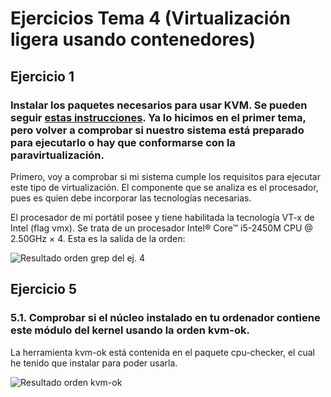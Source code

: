 
# Ejercicios Tema 4 (Virtualización ligera usando contenedores)

## Ejercicio 1

### Instalar los paquetes necesarios para usar KVM. Se pueden seguir [estas instrucciones](https://wiki.debian.org/KVM#Installation). Ya lo hicimos en el primer tema, pero volver a comprobar si nuestro sistema está preparado para ejecutarlo o hay que conformarse con la paravirtualización.

Primero, voy a comprobar si mi sistema cumple los requisitos para ejecutar este tipo de virtualización. El componente que se analiza es el procesador, pues es quien debe incorporar las tecnologías necesarias.

El procesador de mi portátil posee y tiene habilitada la tecnología VT-x de Intel (flag vmx). Se trata de un procesador Intel® Core™ i5-2450M CPU @ 2.50GHz × 4. Esta es la salida de la orden:

![Resultado orden grep del ej. 4](./capturas/ej4.png)


## Ejercicio 5

### 5.1. Comprobar si el núcleo instalado en tu ordenador contiene este módulo del kernel usando la orden kvm-ok.

La herramienta kvm-ok está contenida en el paquete cpu-checker, el cual he tenido que instalar para poder usarla.

![Resultado orden kvm-ok](./capturas/ej5_1.png)
